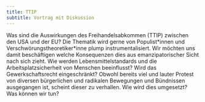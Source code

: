 ```yaml
---
title: TTIP
subtitle: Vortrag mit Diskussion
---
```


Was sind die Auswirkungen des Freihandelsabkommen (TTIP) zwischen den USA und der EU? Die Thematik wird gerne von Populist\*innen und Verschwörungstheoretiker\*inne plump instrumentalisiert. Wir möchten uns damit beschäftigen welche Konsequenzen dies aus emanzipatorischer Sicht nach sich zieht. Wie werden Lebensmittelstandards und die Arbeitsplatzsicherheit von Menschen beeinflusst? Wird das Gewerkschaftsrecht eingeschränkt?
Obwohl bereits viel und lauter Protest von diversen bürgerlichen und radikalen Bewegungen und Bündnissen ausgegangen ist, scheint dieser zu verhallen. Wie wird dies umgesetzt? Was können wir tun?
